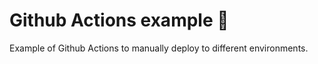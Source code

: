 # Github Actions example 🤡

Example of Github Actions to manually deploy to different environments.
